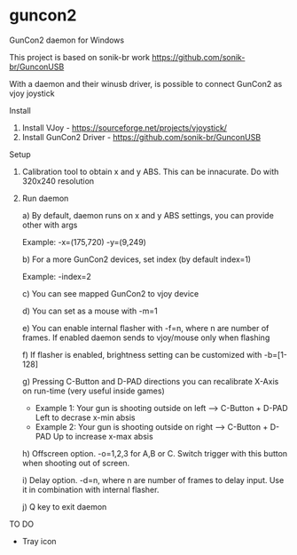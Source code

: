 # guncon2
GunCon2 daemon for Windows

This project is based on sonik-br work https://github.com/sonik-br/GunconUSB

With a daemon and their winusb driver, is possible to connect GunCon2 as vjoy joystick 

Install
 1) Install VJoy - https://sourceforge.net/projects/vjoystick/
 2) Install GunCon2 Driver - https://github.com/sonik-br/GunconUSB
 
 Setup
 1) Calibration tool to obtain x and y ABS. This can be innacurate. Do with 320x240 resolution
 2) Run daemon
 
    a) By default, daemon runs on x and y ABS settings, you can provide other with args
    
       Example:
         -x=(175,720) -y=(9,249)
    
    b) For a more GunCon2 devices, set index (by default index=1)
    
       Example:
         -index=2
    
    c) You can see mapped GunCon2 to vjoy device 
    
    d) You can set as a mouse with -m=1
    
    e) You can enable internal flasher with -f=n, where n are number of frames. If enabled daemon sends to vjoy/mouse only when flashing
    
    f) If flasher is enabled, brightness setting can be customized with -b=[1-128]
    
    g) Pressing C-Button and D-PAD directions you can recalibrate X-Axis on run-time (very useful inside games)
      - Example 1: Your gun is shooting outside on left  --> C-Button + D-PAD Left to decrase x-min absis 
      - Example 2: Your gun is shooting outside on right --> C-Button + D-PAD Up to increase x-max absis 
    
    h) Offscreen option. -o=1,2,3 for A,B or C. Switch trigger with this button when shooting out of screen.
    
    i) Delay option. -d=n, where n are number of frames to delay input. Use it in combination with internal flasher. 
    
    j) Q key to exit daemon
      
 
 TO DO
   - Tray icon
 
